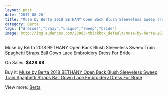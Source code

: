 ```yaml
---
layout: post
date: '2017-08-26'
title: "Muse by Berta 2018 BETHANY Open Back Blush Sleeveless Sweep Train Spaghetti Straps Ball Gown Lace Embroidery Dress For Bride"
category: Berta
tags: ["dresses","crazy","unique","sweep","bride"]
image: http://img.eudances.com/23083-thickbox_default/muse-by-berta-2018-bethany-open-back-blush-sleeveless-sweep-train-spaghetti-straps-ball-gown-lace-embroidery-dress-for-bride.jpg
---
```

Muse by Berta 2018 BETHANY Open Back Blush Sleeveless Sweep Train Spaghetti Straps Ball Gown Lace Embroidery Dress For Bride

On Sales: **$428.98**
<a href="https://www.eudances.com/en/berta/7382-muse-by-berta-2018-bethany-open-back-blush-sleeveless-sweep-train-spaghetti-straps-ball-gown-lace-embroidery-dress-for-bride.html"><amp-img layout="responsive" width="600" height="600" src="//img.eudances.com/23083-thickbox_default/muse-by-berta-2018-bethany-open-back-blush-sleeveless-sweep-train-spaghetti-straps-ball-gown-lace-embroidery-dress-for-bride.jpg" alt="Muse by Berta 2018 BETHANY Open Back Blush Sleeveless Sweep Train Spaghetti Straps Ball Gown Lace Embroidery Dress For Bride 0" /></a>
<a href="https://www.eudances.com/en/berta/7382-muse-by-berta-2018-bethany-open-back-blush-sleeveless-sweep-train-spaghetti-straps-ball-gown-lace-embroidery-dress-for-bride.html"><amp-img layout="responsive" width="600" height="600" src="//img.eudances.com/23086-thickbox_default/muse-by-berta-2018-bethany-open-back-blush-sleeveless-sweep-train-spaghetti-straps-ball-gown-lace-embroidery-dress-for-bride.jpg" alt="Muse by Berta 2018 BETHANY Open Back Blush Sleeveless Sweep Train Spaghetti Straps Ball Gown Lace Embroidery Dress For Bride 1" /></a>
<a href="https://www.eudances.com/en/berta/7382-muse-by-berta-2018-bethany-open-back-blush-sleeveless-sweep-train-spaghetti-straps-ball-gown-lace-embroidery-dress-for-bride.html"><amp-img layout="responsive" width="600" height="600" src="//img.eudances.com/23085-thickbox_default/muse-by-berta-2018-bethany-open-back-blush-sleeveless-sweep-train-spaghetti-straps-ball-gown-lace-embroidery-dress-for-bride.jpg" alt="Muse by Berta 2018 BETHANY Open Back Blush Sleeveless Sweep Train Spaghetti Straps Ball Gown Lace Embroidery Dress For Bride 2" /></a>
<a href="https://www.eudances.com/en/berta/7382-muse-by-berta-2018-bethany-open-back-blush-sleeveless-sweep-train-spaghetti-straps-ball-gown-lace-embroidery-dress-for-bride.html"><amp-img layout="responsive" width="600" height="600" src="//img.eudances.com/23084-thickbox_default/muse-by-berta-2018-bethany-open-back-blush-sleeveless-sweep-train-spaghetti-straps-ball-gown-lace-embroidery-dress-for-bride.jpg" alt="Muse by Berta 2018 BETHANY Open Back Blush Sleeveless Sweep Train Spaghetti Straps Ball Gown Lace Embroidery Dress For Bride 3" /></a>

Buy it: [Muse by Berta 2018 BETHANY Open Back Blush Sleeveless Sweep Train Spaghetti Straps Ball Gown Lace Embroidery Dress For Bride](https://www.eudances.com/en/berta/7382-muse-by-berta-2018-bethany-open-back-blush-sleeveless-sweep-train-spaghetti-straps-ball-gown-lace-embroidery-dress-for-bride.html "Muse by Berta 2018 BETHANY Open Back Blush Sleeveless Sweep Train Spaghetti Straps Ball Gown Lace Embroidery Dress For Bride")

View more: [Berta](https://www.eudances.com/en/110-berta "Berta")